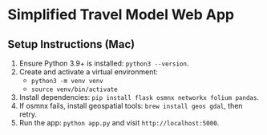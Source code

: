 # Simplified Travel Model Web App

## Setup Instructions (Mac)
1. Ensure Python 3.9+ is installed: `python3 --version`.
2. Create and activate a virtual environment:
   - `python3 -m venv venv`
   - `source venv/bin/activate`
3. Install dependencies: `pip install flask osmnx networkx folium pandas`.
4. If osmnx fails, install geospatial tools: `brew install geos gdal`, then retry.
5. Run the app: `python app.py` and visit `http://localhost:5000`. 